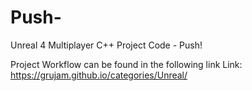 # Push-
Unreal 4 Multiplayer C++ Project Code - Push!

Project Workflow can be found in the following link
Link: <https://grujam.github.io/categories/Unreal/>
